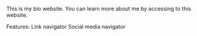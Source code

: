 This is my bio website. You can learn more about me by accessing to this website. 

Features: 
Link navigator 
Social media navigator 

